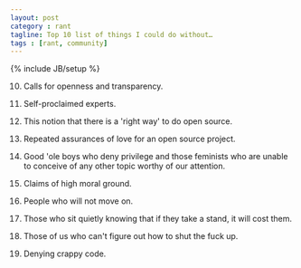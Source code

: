 ```yaml
---
layout: post
category : rant
tagline: Top 10 list of things I could do without…
tags : [rant, community]
---
```

{% include JB/setup %}

10. Calls for openness and transparency.

9. Self-proclaimed experts.

8. This notion that there is a 'right way' to do open source.

7. Repeated assurances of love for an open source project.

6. Good 'ole boys who deny privilege and those feminists who are unable to conceive of any other topic worthy of our attention.

5. Claims of high moral ground.

4. People who will not move on.

3. Those who sit quietly knowing that if they take a stand, it will cost them.

2. Those of us who can't figure out how to shut the fuck up.

1. Denying crappy code.
